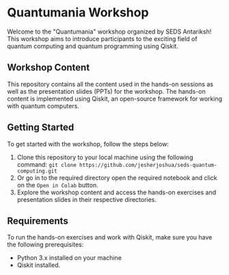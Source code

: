# Quantumania Workshop

Welcome to the "Quantumania" workshop organized by SEDS Antariksh! This workshop aims to introduce participants to the exciting field of quantum computing and quantum programming using Qiskit.

## Workshop Content

This repository contains all the content used in the hands-on sessions as well as the presentation slides (PPTs) for the workshop. The hands-on content is implemented using Qiskit, an open-source framework for working with quantum computers.

## Getting Started

To get started with the workshop, follow the steps below:

1. Clone this repository to your local machine using the following command:
   `git clone https://github.com/jesherjoshua/seds-quantum-computing.git`
2. Or go in to the required directory open the required notebook and click on the
   `Open in Colab` button.
3. Explore the workshop content and access the hands-on exercises and presentation slides in their respective directories.

## Requirements

To run the hands-on exercises and work with Qiskit, make sure you have the following prerequisites:

- Python 3.x installed on your machine
- Qiskit installed.
